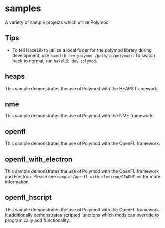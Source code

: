 # samples

A variety of sample projects which utilize Polymod

## Tips
- To tell HaxeLib to utilize a local folder for the polymod library during development, use `haxelib dev polymod /path/to/polymod/`. To switch back to normal, run `haxelib dev polymod`.

## heaps

This sample demonstrates the use of Polymod with the HEAPS framework.

## nme

This sample demonstrates the use of Polymod with the NME framework.

## openfl

This sample demonstrates the use of Polymod with the OpenFL framework.

## openfl_with_electron

This sample demonstrates the use of Polymod with the OpenFL framework and Electron. Please see `samples/openfl_with_electron/README.md` for more information.

## openfl_hscript

This sample demonstrates the use of Polymod with the OpenFL framework. It additionally demonstrates scripted functions which mods can override to programically add functionality.

